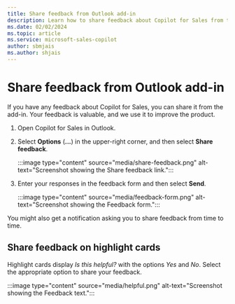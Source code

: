 ```yaml
---
title: Share feedback from Outlook add-in
description: Learn how to share feedback about Copilot for Sales from the Outlook add-in.
ms.date: 02/02/2024
ms.topic: article
ms.service: microsoft-sales-copilot
author: sbmjais
ms.author: shjais
---
```


# Share feedback from Outlook add-in

If you have any feedback about Copilot for Sales, you can share it from the add-in. Your feedback is valuable, and we use it to improve the product.

1. Open Copilot for Sales in Outlook.

1. Select **Options** (**...**) in the upper-right corner, and then select **Share feedback**.

   :::image type="content" source="media/share-feedback.png" alt-text="Screenshot showing the Share feedback link.":::

1. Enter your responses in the feedback form and then select **Send**.

   :::image type="content" source="media/feedback-form.png" alt-text="Screenshot showing the Feedback form.":::

You might also get a notification asking you to share feedback from time to time.

## Share feedback on highlight cards

Highlight cards display *Is this helpful?* with the options *Yes* and *No*. Select the appropriate option to share your feedback.

:::image type="content" source="media/helpful.png" alt-text="Screenshot showing the Feedback text.":::
